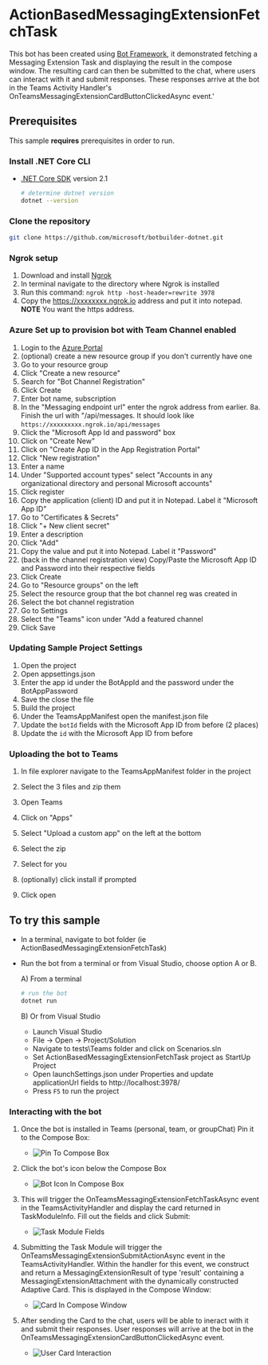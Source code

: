 ﻿# ActionBasedMessagingExtensionFetchTask

This bot has been created using [Bot Framework](https://dev.botframework.com), it demonstrated fetching a Messaging Extension Task and displaying the result in the compose window.  The resulting card can then be submitted to the chat, where users can interact with it and submit responses.  These responses arrive at the bot in the Teams Activity Handler's OnTeamsMessagingExtensionCardButtonClickedAsync event.'

## Prerequisites

This sample **requires** prerequisites in order to run.

### Install .NET Core CLI

- [.NET Core SDK](https://dotnet.microsoft.com/download) version 2.1

  ```bash
  # determine dotnet version
  dotnet --version
  ```

### Clone the repository

```bash
git clone https://github.com/microsoft/botbuilder-dotnet.git
```

### Ngrok setup

1. Download and install [Ngrok](https://ngrok.com/download)
2. In terminal navigate to the directory where Ngrok is installed
3. Run this command: ```ngrok http -host-header=rewrite 3978 ```
4. Copy the https://xxxxxxxx.ngrok.io address and put it into notepad. **NOTE** You want the https address.

### Azure Set up to provision bot with Team Channel enabled

1. Login to the [Azure Portal](https://portal.azure.com) 
2. (optional) create a new resource group if you don't currently have one
3. Go to your resource group 
4. Click "Create a new resource" 
5. Search for "Bot Channel Registration" 
6. Click Create 
7. Enter bot name, subscription
8. In the "Messaging endpoint url" enter the ngrok address from earlier. 
8a. Finish the url with "/api/messages. It should look like ```https://xxxxxxxxx.ngrok.io/api/messages```
9. Click the "Microsoft App Id and password" box 
10. Click on "Create New" 
11. Click on "Create App ID in the App Registration Portal" 
12. Click "New registration" 
13. Enter a name 
14. Under "Supported account types" select "Accounts in any organizational directory and personal Microsoft accounts" 
15. Click register 
16. Copy the application (client) ID and put it in Notepad. Label it "Microsoft App ID" 
17. Go to "Certificates & Secrets" 
18. Click "+ New client secret" 
19. Enter a description 
20. Click "Add" 
21. Copy the value and put it into Notepad. Label it "Password"
22. (back in the channel registration view) Copy/Paste the Microsoft App ID and Password into their respective fields 
23. Click Create 
24. Go to "Resource groups" on the left 
25. Select the resource group that the bot channel reg was created in 
26. Select the bot channel registration 
27. Go to Settings  
28. Select the "Teams" icon under "Add a featured channel 
29. Click Save 



### Updating Sample Project Settings

1. Open the project 
2. Open appsettings.json 
3. Enter the app id under the BotAppId and the password under the BotAppPassword 
4. Save the close the file 
5. Build the project
6. Under the TeamsAppManifest open the manifest.json file 
7. Update the ```botId``` fields with the Microsoft App ID from before  (2 places)
8. Update the ```id``` with the Microsoft App ID from before 



### Uploading the bot to Teams

1. In file explorer navigate to the TeamsAppManifest folder in the project 

2. Select the 3 files and zip them 

3. Open Teams 

4. Click on "Apps" 

5. Select "Upload a custom app" on the left at the bottom 

6. Select the zip  

7. Select for you  

8. (optionally) click install if prompted 

9. Click open 

   

## To try this sample

- In a terminal, navigate to bot folder (ie ActionBasedMessagingExtensionFetchTask)

- Run the bot from a terminal or from Visual Studio, choose option A or B.

  A) From a terminal

  ```bash
  # run the bot
  dotnet run
  ```

  B) Or from Visual Studio

  - Launch Visual Studio
  - File -> Open -> Project/Solution 
  - Navigate to tests\Teams folder and click on Scenarios.sln
  - Set ActionBasedMessagingExtensionFetchTask project as StartUp Project
  - Open launchSettings.json under Properties and update applicationUrl fields to http://localhost:3978/
  - Press `F5` to run the project

### Interacting with the bot

1. Once the bot is installed in Teams (personal, team, or groupChat) Pin it to the Compose Box:
    - ![Pin To Compose Box](PinToComposeBox.png)

2. Click the bot's icon below the Compose Box
    - ![Bot Icon In Compose Box](BotIconInComposeBox.png)

3. This will trigger the OnTeamsMessagingExtensionFetchTaskAsync event in the TeamsActivityHandler and display the card returned in TaskModuleInfo.  Fill out the fields and click Submit:
    - ![Task Module Fields](TaskModuleFields.png)

4. Submitting the Task Module will trigger the OnTeamsMessagingExtensionSubmitActionAsync event in the TeamsActivityHandler.  Within the handler for this event, we construct and return a MessagingExtensionResult of type 'result' containing a MessagingExtensionAttachment with the dynamically constructed Adaptive Card.  This is displayed in the Compose Window:
    - ![Card In Compose Window](CardInComposeWindow.png)

5. After sending the Card to the chat, users will be able to ineract with it and submit their responses.  User responses will arrive at the bot in the OnTeamsMessagingExtensionCardButtonClickedAsync event.
    - ![User Card Interaction](UserCardInteraction.png)
